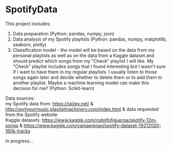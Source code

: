 # SpotifyData

This project includes:
1) Data preparation (Python: pandas, numpy, json)
2) Data analysis of my Spotify playlists (Python: pandas, numpy, matplotlib, seaborn, plotly)
3) Classification model - the model will be based on the data from my personal playlists as well as on the data from a Kaggle dataset and should predict which songs from my "Check" playlist I will like. My "Check" playlist includes songs that I found interesting but I wasn't sure if I want to have them in my regular playlists. I usually listen to those songs again later and decide whether to delete them or to add them to another playlist. Maybe a machine learning model can make this decision for me? (Python: Scikit-learn)

Data sources: <br>
my Spotify data from: https://skiley.net/ & http://sortyourmusic.playlistmachinery.com/index.html & data requested from the Spotify website <br>
Kaggle datasets: https://www.kaggle.com/rodolfofigueroa/spotify-12m-songs & https://www.kaggle.com/yamaerenay/spotify-dataset-19212020-160k-tracks

In progress...
